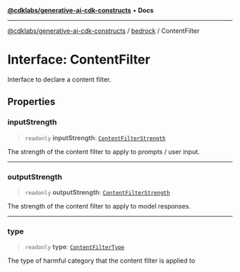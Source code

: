 [**@cdklabs/generative-ai-cdk-constructs**](../../../README.md) • **Docs**

***

[@cdklabs/generative-ai-cdk-constructs](../../../README.md) / [bedrock](../README.md) / ContentFilter

# Interface: ContentFilter

Interface to declare a content filter.

## Properties

### inputStrength

> `readonly` **inputStrength**: [`ContentFilterStrength`](../enumerations/ContentFilterStrength.md)

The strength of the content filter to apply to prompts / user input.

***

### outputStrength

> `readonly` **outputStrength**: [`ContentFilterStrength`](../enumerations/ContentFilterStrength.md)

The strength of the content filter to apply to model responses.

***

### type

> `readonly` **type**: [`ContentFilterType`](../enumerations/ContentFilterType.md)

The type of harmful category that the content filter is applied to
